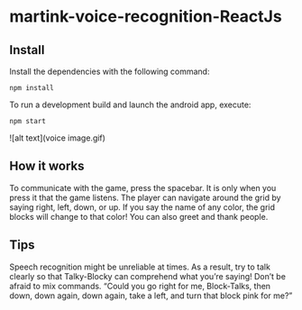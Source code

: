 # martink-voice-recognition-ReactJs

## Install

Install the dependencies with the following command:

`npm install`

To run a development build and launch the android app, execute:

`npm start`

![alt text](voice image.gif)

## How it works
To communicate with the game, press the spacebar. It is only when you press it that the game listens.
The player can navigate around the grid by saying right, left, down, or up.
If you say the name of any color, the grid blocks will change to that color!
You can also greet and thank people.

## Tips
Speech recognition might be unreliable at times. As a result, try to talk clearly so that Talky-Blocky can comprehend what you’re saying!
Don’t be afraid to mix commands. “Could you go right for me, Block-Talks, then down, down again, down again, take a left, and turn that block pink for me?”
